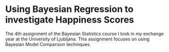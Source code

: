 # Using Bayesian Regression to investigate Happiness Scores

The 4th assignment of the Bayesian Statistics course I took in my exchange year at the University of Ljubljana. This assignment focuses on using Bayesian Model Comparison techniques.
